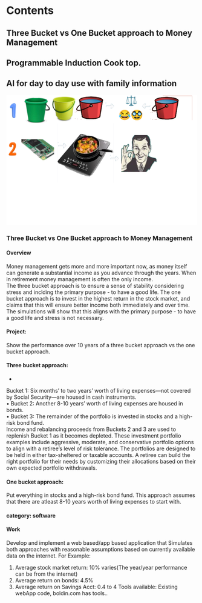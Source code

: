 # Contents
## Three Bucket vs One Bucket approach to Money Management
## Programmable Induction Cook top.
## AI for day to day use with family information

<img src="img/projects.png">

### Three Bucket vs One Bucket approach to Money Management
#### Overview

Money management gets more and more important now, as money itself can generate a substantial income as you advance through the years. When in retirement money management is often the only income.  
The three bucket approach is to ensure a sense of stability considering stress and inclding the primary purpose - to have a good life. 
The one bucket approach is to invest in the highest return in the stock market, and claims that this will ensure better income both immediately and over time. The simulations will show that this aligns with the primary purpose - to have a good life and stress is not necessary.

#### Project:  
Show the performance over 10 years of a three bucket approach vs the one bucket approach.

#### Three bucket approach:
*
Bucket 1: Six months’ to two years’ worth of living expenses—not covered by Social Security—are housed in cash instruments.  
•
Bucket 2: Another 8-10 years’ worth of living expenses are housed in bonds.  
•
Bucket 3: The remainder of the portfolio is invested in stocks and a high-risk bond fund.  
Income and rebalancing proceeds from Buckets 2 and 3 are used to replenish Bucket 1 as it becomes depleted.
These investment portfolio examples include aggressive, moderate, and conservative portfolio options to align with a retiree’s level of risk tolerance. The portfolios are designed to be held in either tax-sheltered or taxable accounts. A retiree can build the right portfolio for their needs by customizing their allocations based on their own expected portfolio withdrawals.  

#### One bucket approach:

Put everything in stocks and a high-risk bond fund. This approach assumes that there are atleast 8-10 years worth of living expenses to start with.

#### category: software
#### Work

Develop and implement a web based/app based application that Simulates both approaches with reasonable assumptions based on currently available data on the internet. For Example:
1. Average stock market return: 10% varies(The year/year performance can be from the internet)
2. Average return on bonds: 4.5%
3. Average return on Savings Acct: 0.4 to 4
Tools available: Existing webApp code,  boldin.com has tools..

